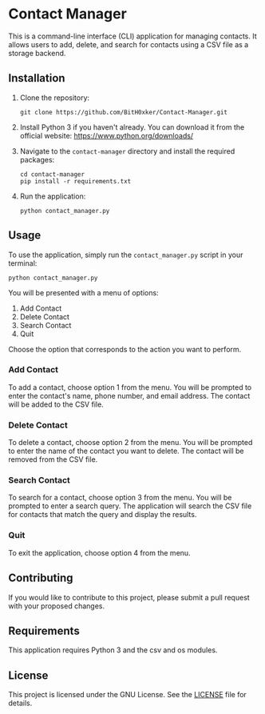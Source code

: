 # Contact Manager

This is a command-line interface (CLI) application for managing contacts. It allows users to add, delete, and search for contacts using a CSV file as a storage backend.

## Installation

1. Clone the repository:

   ```
   git clone https://github.com/BitH0xker/Contact-Manager.git
   ```

2. Install Python 3 if you haven't already. You can download it from the official website: https://www.python.org/downloads/

3. Navigate to the `contact-manager` directory and install the required packages:

   ```
   cd contact-manager
   pip install -r requirements.txt
   ```

4. Run the application:

   ```
   python contact_manager.py
   ```

## Usage

To use the application, simply run the `contact_manager.py` script in your terminal:

```
python contact_manager.py
```

You will be presented with a menu of options:

1. Add Contact
2. Delete Contact
3. Search Contact
4. Quit

Choose the option that corresponds to the action you want to perform.

### Add Contact

To add a contact, choose option 1 from the menu. You will be prompted to enter the contact's name, phone number, and email address. The contact will be added to the CSV file.

### Delete Contact

To delete a contact, choose option 2 from the menu. You will be prompted to enter the name of the contact you want to delete. The contact will be removed from the CSV file.

### Search Contact

To search for a contact, choose option 3 from the menu. You will be prompted to enter a search query. The application will search the CSV file for contacts that match the query and display the results.

### Quit

To exit the application, choose option 4 from the menu.

## Contributing

If you would like to contribute to this project, please submit a pull request with your proposed changes.

## Requirements

This application requires Python 3 and the csv and os modules.

## License

This project is licensed under the GNU License. See the [LICENSE](LICENSE) file for details.
